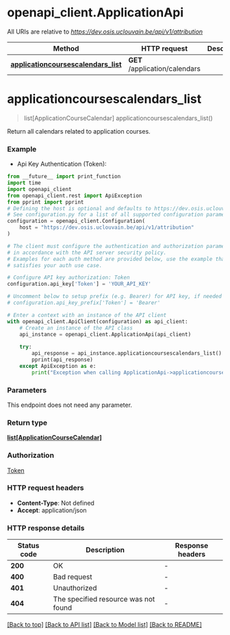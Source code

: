 # openapi_client.ApplicationApi

All URIs are relative to *https://dev.osis.uclouvain.be/api/v1/attribution*

Method | HTTP request | Description
------------- | ------------- | -------------
[**applicationcoursescalendars_list**](ApplicationApi.md#applicationcoursescalendars_list) | **GET** /application/calendars | 


# **applicationcoursescalendars_list**
> list[ApplicationCourseCalendar] applicationcoursescalendars_list()



Return all calendars related to application courses.

### Example

* Api Key Authentication (Token):
```python
from __future__ import print_function
import time
import openapi_client
from openapi_client.rest import ApiException
from pprint import pprint
# Defining the host is optional and defaults to https://dev.osis.uclouvain.be/api/v1/attribution
# See configuration.py for a list of all supported configuration parameters.
configuration = openapi_client.Configuration(
    host = "https://dev.osis.uclouvain.be/api/v1/attribution"
)

# The client must configure the authentication and authorization parameters
# in accordance with the API server security policy.
# Examples for each auth method are provided below, use the example that
# satisfies your auth use case.

# Configure API key authorization: Token
configuration.api_key['Token'] = 'YOUR_API_KEY'

# Uncomment below to setup prefix (e.g. Bearer) for API key, if needed
# configuration.api_key_prefix['Token'] = 'Bearer'

# Enter a context with an instance of the API client
with openapi_client.ApiClient(configuration) as api_client:
    # Create an instance of the API class
    api_instance = openapi_client.ApplicationApi(api_client)
    
    try:
        api_response = api_instance.applicationcoursescalendars_list()
        pprint(api_response)
    except ApiException as e:
        print("Exception when calling ApplicationApi->applicationcoursescalendars_list: %s\n" % e)
```

### Parameters
This endpoint does not need any parameter.

### Return type

[**list[ApplicationCourseCalendar]**](ApplicationCourseCalendar.md)

### Authorization

[Token](../README.md#Token)

### HTTP request headers

 - **Content-Type**: Not defined
 - **Accept**: application/json

### HTTP response details
| Status code | Description | Response headers |
|-------------|-------------|------------------|
**200** | OK |  -  |
**400** | Bad request |  -  |
**401** | Unauthorized |  -  |
**404** | The specified resource was not found |  -  |

[[Back to top]](#) [[Back to API list]](../README.md#documentation-for-api-endpoints) [[Back to Model list]](../README.md#documentation-for-models) [[Back to README]](../README.md)

